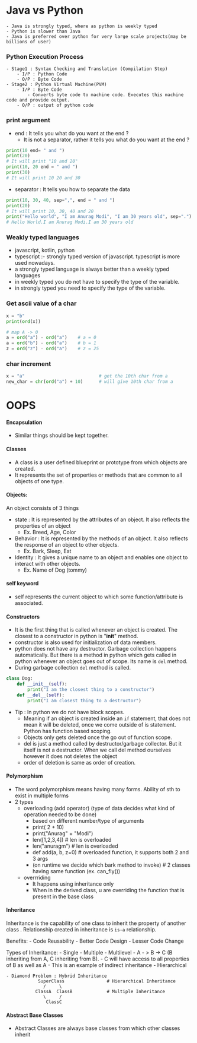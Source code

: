 # Java vs Python
    - Java is strongly typed, where as python is weekly typed
    - Python is slower than Java
    - Java is preferred over python for very large scale projects(may be billions of user)

### Python Execution Process
    - Stage1 : Syntax Checking and Translation (Compilation Step)
        - I/P : Python Code 
        - O/P : Byte Code
    - Stage2 : Python Virtual Machine(PVM)
        - I/P : Byte Code
            - Converts byte code to machine code. Executes this machine code and provide output.
        - O/P : output of python code
### print argument
- end : It tells you what do you want at the end ?
    - It is not a separator, rather it tells you what do you want at the end ?
```python
print(10 end= " and ")
print(20)
# It will print "10 and 20"
print(10, 20 end = " and ")
print(30)
# It will print 10 20 and 30
```
- separator : It tells you how to separate the data
```python
print(10, 30, 40, sep=",", end = " and ")
print(20)
# It will print 10, 30, 40 and 20
print("Hello world", "I am Anurag Modi", "I am 30 years old", sep=".")
# Hello World.I am Anurag Modi.I am 30 years old
```
### Weakly typed languages
- javascript, kotlin, python
- typescript :- strongly typed version of javascript. typescript is more used nowadays.
- a strongly typed language is always better than a weekly typed languages
- in weekly typed you do not have to specify the type of the variable.
- in strongly typed you need to specify the type of the variable.

### Get ascii value of a char
```python
x = "b"
print(ord(x))

# map A -> 0
a = ord("a") - ord("a")    # a = 0
a = ord("b") - ord("a")    # b = 1
z = ord("z") - ord("a")    # z = 25
```

### char increment
```python
x = "a"                            # get the 10th char from a
new_char = chr(ord("a") + 10)      # will give 10th char from a
```

# OOPS
#### Encapsulation
- Similar things should be kept together.

#### Classes
- A class is a user defined blueprint or prototype from which objects are created. 
- It represents the set of properties or methods that are common to all objects of one type.

#### Objects:
An object consists of 3 things
- state : It is represented by the attributes of an object. It also reflects the properties of an object
    - Ex. Breed, Age, Color
- Behavior : It is represented by the methods of an object. It also reflects the response of an object to other objects.
    - Ex. Bark, Sleep, Eat
- Identity : It gives a unique name to an object and enables one object to interact with other objects.
    - Ex. Name of Dog (tommy)

#### self keyword
- self represents the current object to which some function/attribute is associated.

#### Constructors
- It is the first thing that is called whenever an object is created. The closest to a constructor in python is "__init__" method.
- constructor is also used for initialization of data members.
- python does not have any destructor. Garbage collection happens automatically. But there is a method in python which gets called in python whenever an object goes out of scope. Its name is `del` method.
- During garbage collection `del` method is called.
```python
class Dog:
    def __init__(self):
        print("I am the closest thing to a constructor")
    def __del__(self):
        print("I am closest thing to a destructor")
```
- Tip : In python we do not have block scopes. 
    - Meaning if an object is created inside an `if` statement, that does not mean it will be deleted, once we come outside of is statement. Python has function based scoping. 
    - Objects only gets deleted once the go out of function scope.
    - del is just a method called by destructor/garbage collector. But it itself is not a destructor. When we call del method ourselves however it does not deletes the object
    - order of deletion is same as order of creation.
#### Polymorphism
- The word polymorphism means having many forms. Ability of sth to exist in multiple forms
- 2 types
    - overloading (add operator)    (type of data decides what kind of operation needed to be done)
        - based on different number/type of arguments
        - print( 2 + 10)
        - print("Anurag" + "Modi")
        - len([1,2,3,4])                   # len is overloaded 
        - len("anuragm")                   # len is overloaded
        - def add(a, b, z=0)               # overloaded function, it supports both 2 and 3 args
        - (on runtime we decide which bark method to invoke)    # 2 classes having same function (ex. can_fly())
    - overrriding
        - It happens using inheritance only
        - When in the derived class, u are overriding the function that is present in the base class

#### Inheritance
Inheritance is the capability of one class to inherit the property of another class . Relationship created in inheritance is `is-a` relationship.

Benefits:
    - Code Reusability
    - Better Code Design
    - Lesser Code Change

Types of Inheritance:
    - Single
    - Multiple
    - Multilevel
        - A - > B -> C (B inheriting from A, C inheriting from B).
        - C will have access to all properties of B as well as A
        - This is an example of indirect inheritance
    - Hierarchical

    - Diamond Problem : Hybrid Inheritance
                SuperClass                # Hierarchical Inheritance
                  /     \
               ClassA  ClassB             # Multiple Inheritance
                  \     /
                   ClassC

#### Abstract Base Classes
- Abstract Classes are always base classes from which other classes inherit